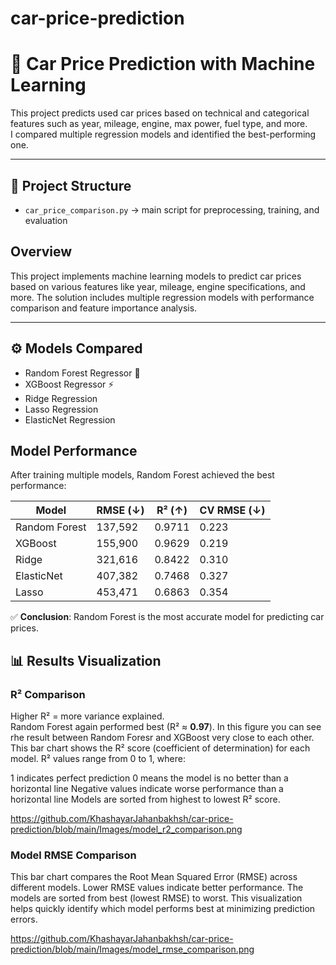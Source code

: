 # car-price-prediction
# 🚗 Car Price Prediction with Machine Learning

This project predicts used car prices based on technical and categorical features such as year, mileage, engine, max power, fuel type, and more.  
I compared multiple regression models and identified the best-performing one.

---

## 📂 Project Structure
- `car_price_comparison.py` → main script for preprocessing, training, and evaluation  
## Overview
This project implements machine learning models to predict car prices based on various features like year, mileage, engine specifications, and more.
The solution includes multiple regression models with performance comparison and feature importance analysis.


---

## ⚙️ Models Compared
- Random Forest Regressor 🌲
- XGBoost Regressor ⚡
- Ridge Regression
- Lasso Regression
- ElasticNet Regression
## Model Performance
After training multiple models, Random Forest achieved the best performance:

| Model         | RMSE (↓)  | R² (↑)  | CV RMSE (↓) |
|---------------|-----------|---------|-------------|
| Random Forest | 137,592   | 0.9711  | 0.223       |
| XGBoost       | 155,900   | 0.9629  | 0.219       |
| Ridge         | 321,616   | 0.8422  | 0.310       |
| ElasticNet    | 407,382   | 0.7468  | 0.327       |
| Lasso         | 453,471   | 0.6863  | 0.354       |

✅ **Conclusion**: Random Forest is the most accurate model for predicting car prices.

## 📊 Results Visualization

### R² Comparison
Higher R² = more variance explained.  
Random Forest again performed best (R² ≈ **0.97**).
In this figure you can see rhe result between Random Foresr and XGBoost very close to each other.
 This bar chart shows the R² score (coefficient of determination) for each model. R² values range from 0 to 1, where:

1 indicates perfect prediction
0 means the model is no better than a horizontal line
Negative values indicate worse performance than a horizontal line
Models are sorted from highest to lowest R² score.

https://github.com/KhashayarJahanbakhsh/car-price-prediction/blob/main/Images/model_r2_comparison.png

### Model RMSE Comparison
This bar chart compares the Root Mean Squared Error (RMSE) across different models. Lower RMSE values indicate better performance. 
The models are sorted from best (lowest RMSE) to worst. This visualization helps quickly identify which model performs best at minimizing prediction errors.
 
https://github.com/KhashayarJahanbakhsh/car-price-prediction/blob/main/Images/model_rmse_comparison.png



